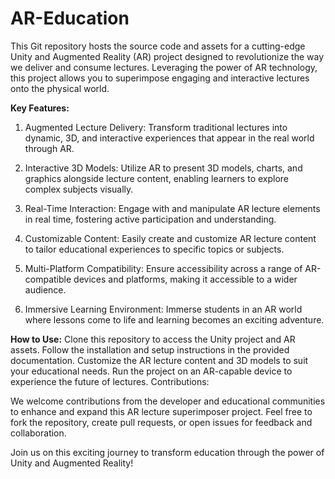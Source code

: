# AR-Education
This Git repository hosts the source code and assets for a cutting-edge Unity and Augmented Reality (AR) project designed to revolutionize the way we deliver and consume lectures. Leveraging the power of AR technology, this project allows you to superimpose engaging and interactive lectures onto the physical world.

**Key Features:**
1. Augmented Lecture Delivery: Transform traditional lectures into dynamic, 3D, and interactive experiences that appear in the real world through AR.

2. Interactive 3D Models: Utilize AR to present 3D models, charts, and graphics alongside lecture content, enabling learners to explore complex subjects visually.

3. Real-Time Interaction: Engage with and manipulate AR lecture elements in real time, fostering active participation and understanding.

4. Customizable Content: Easily create and customize AR lecture content to tailor educational experiences to specific topics or subjects.

5. Multi-Platform Compatibility: Ensure accessibility across a range of AR-compatible devices and platforms, making it accessible to a wider audience.

6. Immersive Learning Environment: Immerse students in an AR world where lessons come to life and learning becomes an exciting adventure.

**How to Use:**
Clone this repository to access the Unity project and AR assets.
Follow the installation and setup instructions in the provided documentation.
Customize the AR lecture content and 3D models to suit your educational needs.
Run the project on an AR-capable device to experience the future of lectures.
Contributions:

We welcome contributions from the developer and educational communities to enhance and expand this AR lecture superimposer project. Feel free to fork the repository, create pull requests, or open issues for feedback and collaboration.

Join us on this exciting journey to transform education through the power of Unity and Augmented Reality!
